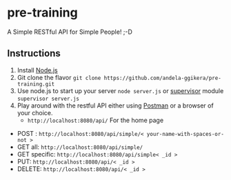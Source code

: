 # pre-training
A Simple RESTful API for Simple People! ;-D

## Instructions

1. Install [Node.js](https://nodejs.org/en/download/)
2. Git clone the flavor
``` git clone https://github.com/andela-ggikera/pre-training.git ```
3. Use node.js to start up your server
``` node server.js ``` or [supervisor](https://www.npmjs.com/package/supervisor) module ``` supervisor server.js ```
4. Play around with the restful API either using [Postman](https://chrome.google.com/webstore/search/postman) or a browser of your choice.
 	* ``` http://localhost:8080/api/ ``` For the home page
  * POST : ``` http://localhost:8080/api/simple/< your-name-with-spaces-or-not > ```
  * GET all: ``` http://localhost:8080/api/simple/ ```
  * GET specific: ``` http://localhost:8080/api/simple< _id > ```
  * PUT: ``` http://localhost:8080/api/< _id > ```
  * DELETE: ``` http://localhost:8080/api/< _id > ```

